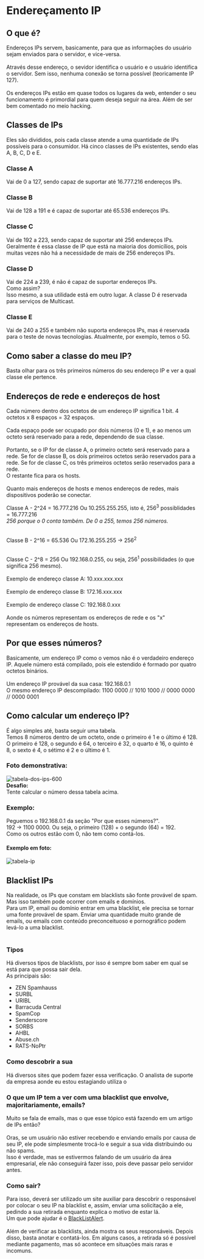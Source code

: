 # Endereçamento IP
## O que é?
Endereços IPs servem, basicamente, para que as informações do usuário sejam enviados para o servidor, e vice-versa.<br><br>
Através desse endereço, o sevidor identifica o usuário e o usuário identifica o servidor. Sem isso, nenhuma conexão se torna possível (teoricamente IP 127).<br><br>
Os endereços IPs estão em quase todos os lugares da web, entender o seu funcionamento é primordial para quem deseja seguir na área. Além de ser bem comentado no meio hacking.
## Classes de IPs
Eles são divididos, pois cada classe atende a uma quantidade de IPs possíveis para o consumidor.
Há cinco classes de IPs existentes, sendo elas A, B, C, D e E.
### Classe A
Vai de 0 a 127, sendo capaz de suportar até 16.777.216 endereços IPs.
### Classe B
Vai de 128 a 191 e é capaz de suportar até 65.536 endereços IPs.
### Classe C
Vai de 192 a 223, sendo capaz de suportar até 256 endereços IPs. Geralmente é essa classe de IP que está na maioria dos domicílios, pois muitas vezes não há a necessidade de mais de 256 endereços IPs.
### Classe D
Vai de 224 a 239, é não é capaz de suportar endereços IPs.<br>
Como assim? <br>
Isso mesmo, a sua utilidade está em outro lugar. A classe D é reservada para serviços de Multicast.
### Classe E
Vai de 240 a 255 e também não suporta endereços IPs, mas é reservada para o teste de novas tecnologias. Atualmente, por exemplo, temos o 5G.
## Como saber a classe do meu IP?
Basta olhar para os três primeiros números do seu endereço IP e ver a qual classe ele pertence.

## Endereços de rede e endereços de host
Cada número dentro dos octetos de um endereço IP significa 1 bit. 4 octetos x 8 espaços = 32 espaços.<br><br>
Cada espaço pode ser ocupado por dois números (0 e 1), e ao menos um octeto será reservado para a rede, dependendo de sua classe.<br><br>
Portanto, se o IP for de classe A, o primeiro octeto será reservado para a rede. Se for de classe B, os dois primeiros octetos serão reservados para a rede. Se for de classe C, os três primeiros octetos serão reservados para a rede.<br>
O restante fica para os hosts.<br><br>
Quanto mais endereços de hosts e menos endereços de redes, mais dispositivos poderão se conectar.

Classe A - 2^24 = 16.777.216
Ou
10.255.255.255, isto é, 256<sup>3</sup> possiblidades = 16.777.216<br>
*256 porque o 0 conta também. De 0 a 255, temos 256 números.*<br><br>

Classe B - 2^16 = 65.536
Ou
172.16.255.255 &rightarrow; 256<sup>2</sup><br><br>

Classe C - 2^8 = 256
Ou
192.168.0.255, ou seja, 256<sup>1</sup> possibilidades (o que significa 256 mesmo).<br><br>
Exemplo de endereço classe A: 10.xxx.xxx.xxx<br><br>
Exemplo de endereço classe B: 172.16.xxx.xxx<br><br>
Exemplo de endereço classe C: 192.168.0.xxx<br><br>
Aonde os números representam os endereços de rede e os "x" representam os endereços de hosts.

## Por que esses números?
Basicamente, um endereço IP como o vemos não é o verdadeiro endereço IP. Aquele número está compilado, pois ele estendido é formado por quatro octetos binários.<br><br>
Um endereço IP provável da sua casa: 192.168.0.1<br>
O mesmo endereço IP descompilado: 1100 0000 // 1010 1000 // 0000 0000 // 0000 0001<br>

## Como calcular um endereço IP?
É algo simples até, basta seguir uma tabela.<br>
Temos 8 números dentro de um octeto, onde o primeiro é 1 e o último é 128.<br>
O primeiro é 128, o segundo é 64, o terceiro é 32, o quarto é 16, o quinto é 8, o sexto é 4, o sétimo é 2 e o último é 1.
### Foto demonstrativa:<br>
![tabela-dos-ips-600](https://user-images.githubusercontent.com/97858145/161392982-0db4aec2-b5f6-4cb1-b319-a517bbf88046.jpg)<br>
**Desafio:**<br>
Tente calcular o número dessa tabela acima.

### Exemplo:
Peguemos o 192.168.0.1 da seção "Por que esses números?".<br>
192 &rightarrow; 1100 0000. Ou seja, o primeiro (128) + o segundo (64) = 192.<br>
Como os outros estão com 0, não tem como contá-los.

#### Exemplo em foto:
![tabela-ip](https://user-images.githubusercontent.com/97858145/161392851-e508bd51-132c-4a54-93a2-87133d130509.png)

## Blacklist IPs
Na realidade, os IPs que constam em blacklists são fonte provável de spam. Mas isso também pode ocorrer com emails e domínios.<br>
Para um IP, email ou domínio entrar em uma blacklist, ele precisa se tornar uma fonte provável de spam. Enviar uma quantidade muito grande de emails, ou emails com conteúdo preconceituoso e pornográfico podem levá-lo a uma blacklist.<br><br>
### Tipos
Há diversos tipos de blacklists, por isso é sempre bom saber em qual se está para que possa sair dela.<br>
As principais são:<br>
* ZEN Spamhauss
* SURBL
* URIBL
* Barracuda Central
* SpamCop
* Senderscore
* SORBS
* AHBL
* Abuse.ch
* RATS-NoPtr
### Como descobrir a sua
Há diversos sites que podem fazer essa verificação. O analista de suporte da empresa aonde eu estou estagiando utiliza o ![]()

### O que um IP tem a ver com uma blacklist que envolve, majoritariamente, emails?
Muito se fala de emails, mas o que esse tópico está fazendo em um artigo de IPs então?<br><br>
Oras, se um usuário não estiver recebendo e enviando emails por causa de seu IP, ele pode simplesmente trocá-lo e seguir a sua vida distribuindo ou não spams.<br>
Isso é verdade, mas se estivermos falando de um usuário da área empresarial, ele não conseguirá fazer isso, pois deve passar pelo servidor antes.<br>

### Como sair?
Para isso, deverá ser utilizado um site auxiliar para descobrir o responsável por colocar o seu IP na blacklist e, assim, enviar uma solicitação a ele, pedindo a sua retirada enquanto explica o motivo de estar lá.<br>
Um que pode ajudar é o [BlackListAlert](https://www.blacklistalert.org/).<br><br>
Além de verificar as blacklists, ainda mostra os seus responsáveis. Depois disso, basta anotar e contatá-los.
Em alguns casos, a retirada só é possível mediante pagamento, mas só acontece em situações mais raras e incomuns.<br><br>
